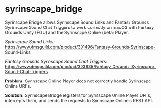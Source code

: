 # syrinscape_bridge

Syrinscape Bridge allows Syrinscape Sound Links and Fantasy Grounds Syrinscape Sound Chat Triggers to work correctly on macOS with Fantasy Grounds Unity (FGU) and the Syrinscape Online (beta) Player.

<i>Syrinscape Sound Links:</i> https://www.dmsguild.com/product/301496/Fantasy-Grounds-Syrinscape-Sound-Links

<i>Fantasy Grounds Syrinscape Sound Chat Triggers:</i> https://www.dmsguild.com/product/303885/Fantasy-Grounds-Syrinscape-Sound-Chat-Triggers

<b>Problem:</b> Syrinscape Online Player does not correctly handle Syrinscape Online URI's.

<b>Solution:</b> Syrinscape Bridge registers for Syrinscape Online Player URI's, intercepts them, and sends the requests to Syrinscape Online's REST API.
